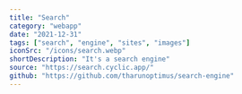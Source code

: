 ```yaml
---
title: "Search"
category: "webapp"
date: "2021-12-31"
tags: ["search", "engine", "sites", "images"]
iconSrc: "/icons/search.webp"
shortDescription: "It's a search engine"
source: "https://search.cyclic.app/"
github: "https://github.com/tharunoptimus/search-engine"
---
```

